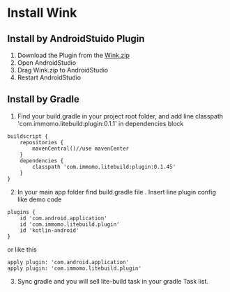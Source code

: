 # Install Wink

## Install by AndroidStuido Plugin
1. Download the Plugin from the [Wink.zip](https://s.momocdn.com/s1/u/geajgghjh/Wink-0.0.1.zip)
2. Open AndroidStudio 
3. Drag Wink.zip to AndroidStudio 
4. Restart AndroidStudio


## Install by Gradle
1. Find your build.gradle in your project root folder, and add line classpath 'com.immomo.litebuild:plugin:0.1.1' in dependencies block
```
buildscript {
    repositories {
        mavenCentral()//use mavenCenter
    }
    dependencies {
        classpath 'com.immomo.litebuild:plugin:0.1.45'
    }
}
```
2. In your main app folder find build.gradle file . Insert line plugin config like demo code
```
plugins {
    id 'com.android.application'
    id 'com.immomo.litebuild.plugin'
    id 'kotlin-android'
}
```
or like this 

    apply plugin: 'com.android.application'
    apply plugin: 'com.immomo.litebuild.plugin'

3. Sync gradle and you will sell lite-build task in your gradle Task list.